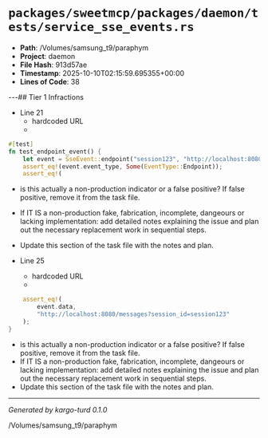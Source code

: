# `packages/sweetmcp/packages/daemon/tests/service_sse_events.rs`

- **Path**: /Volumes/samsung_t9/paraphym
- **Project**: daemon
- **File Hash**: 913d57ae  
- **Timestamp**: 2025-10-10T02:15:59.695355+00:00  
- **Lines of Code**: 38

---## Tier 1 Infractions 


- Line 21
  - hardcoded URL
  - 

```rust
#[test]
fn test_endpoint_event() {
    let event = SseEvent::endpoint("session123", "http://localhost:8080");
    assert_eq!(event.event_type, Some(EventType::Endpoint));
    assert_eq!(
```

- is this actually a non-production indicator or a false positive? If false positive, remove it from the task file.
- If IT IS a non-production fake, fabrication, incomplete, dangeours or lacking implementation: add detailed notes explaining the issue and plan out the necessary replacement work in sequential steps. 
- Update this section of the task file with the notes and plan.


- Line 25
  - hardcoded URL
  - 

```rust
    assert_eq!(
        event.data,
        "http://localhost:8080/messages?session_id=session123"
    );
}
```

- is this actually a non-production indicator or a false positive? If false positive, remove it from the task file.
- If IT IS a non-production fake, fabrication, incomplete, dangeours or lacking implementation: add detailed notes explaining the issue and plan out the necessary replacement work in sequential steps. 
- Update this section of the task file with the notes and plan.

---

*Generated by kargo-turd 0.1.0*

/Volumes/samsung_t9/paraphym
